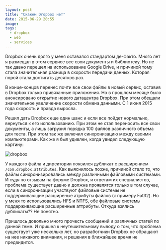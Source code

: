 ```yaml
---
layout: post
title: "Скажем Dropbox нет"
date: 2015-06-29 20:55
image:
tags:
  - dropbox
  - web
  - services
---
```

Dropbox очень долго у меня оставался стандартом де-факто. Много лет я размещал в этом сервисе все свои документы и библиотеку. Но не так давно перешел на использование Google Drive, и причиной тому стала значительная разница в скорости передачи данных. Которая порой стала достигать десятков раз.

В конце-концов перенес почти все свои файлы в новый сервис, оставив в Dropbox только привязанные приложения. Но в прошлом месяце было анонсировано открытие нового датацентра Dropbox. При этом обещали значительное увеличение скорости обмена данными. С 1 июня 2015 года скорость и правда выросла.

Решил дать Dropbox еще один шанс и если все пойдет нормально, вернуться к его использованию. При этом не стал переносить все свои документы, а лишь загрузил порядка 100 файлов различного объема для теста. При этом так же включил синхронизацию между своими компьютерами. Как же я был удивлен, когда увидел следующую картину:

![dropbox](http://static.juev.org/2015/06/dropbox.png "Files in Dropbox")

У каждого файла и директории появился дубликат с расширением `/com.dropbox.attributes`. Как выяснилось позже, причиной стало то, что файлы синхронизировались между различными файловыми системами. И судя по отзывам на форуме Dropbox, и ответам их специалистов, проблема существует давно и должна проявлятся только в том случае, если в синхронизации участвуют файловые системы не поддерживающие расширеные атрибуты файлов (к примеру Fat32). Но у меня то использовались HFS и NTFS, обе файловые системы поддерживающие расширенные аттрибуты. Откуда взялись дубликаты?? Не понятно.

Пришлось довольно много прочесть сообщений и различных статей по данной теме. И пришел к неутешительному выводу о том, что проблема существует уже несколько лет, но разработчики Dropbox не обращают на нее никакого внимания, и решения в ближайшее время не предвидится.
